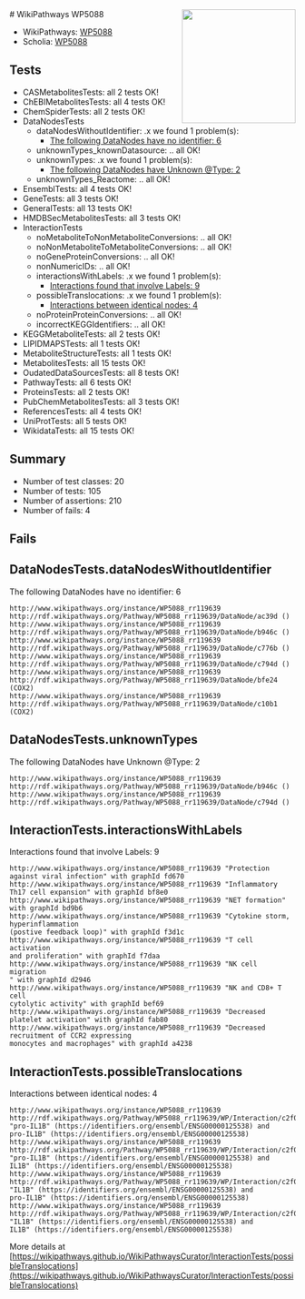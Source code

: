 <img style="float: right; width: 200px" src="https://upload.wikimedia.org/wikipedia/commons/thumb/8/83/Wplogo_with_text_500.png/640px-Wplogo_with_text_500.png" />
# WikiPathways WP5088

* WikiPathways: [WP5088](https://new.wikipathways.org/pathways/WP5088)
* Scholia: [WP5088](https://scholia.toolforge.org/wikipathways/WP5088)
## Tests
* CASMetabolitesTests: all 2 tests OK!
* ChEBIMetabolitesTests: all 4 tests OK!
* ChemSpiderTests: all 2 tests OK!
* DataNodesTests
    * dataNodesWithoutIdentifier: .x we found 1 problem(s):
        * [The following DataNodes have no identifier: 6](#d2d32fa5)
    * unknownTypes_knownDatasource: .. all OK!
    * unknownTypes: .x we found 1 problem(s):
        * [The following DataNodes have Unknown @Type: 2](#839973e0)
    * unknownTypes_Reactome: .. all OK!
* EnsemblTests: all 4 tests OK!
* GeneTests: all 3 tests OK!
* GeneralTests: all 13 tests OK!
* HMDBSecMetabolitesTests: all 3 tests OK!
* InteractionTests
    * noMetaboliteToNonMetaboliteConversions: .. all OK!
    * noNonMetaboliteToMetaboliteConversions: .. all OK!
    * noGeneProteinConversions: .. all OK!
    * nonNumericIDs: .. all OK!
    * interactionsWithLabels: .x we found 1 problem(s):
        * [Interactions found that involve Labels: 9](#630d2680)
    * possibleTranslocations: .x we found 1 problem(s):
        * [Interactions between identical nodes: 4](#1c118209)
    * noProteinProteinConversions: .. all OK!
    * incorrectKEGGIdentifiers: .. all OK!
* KEGGMetaboliteTests: all 2 tests OK!
* LIPIDMAPSTests: all 1 tests OK!
* MetaboliteStructureTests: all 1 tests OK!
* MetabolitesTests: all 15 tests OK!
* OudatedDataSourcesTests: all 8 tests OK!
* PathwayTests: all 6 tests OK!
* ProteinsTests: all 2 tests OK!
* PubChemMetabolitesTests: all 3 tests OK!
* ReferencesTests: all 4 tests OK!
* UniProtTests: all 5 tests OK!
* WikidataTests: all 15 tests OK!


## Summary

* Number of test classes: 20
* Number of tests: 105
* Number of assertions: 210
* Number of fails: 4

## Fails

<a name="d2d32fa5" />

## DataNodesTests.dataNodesWithoutIdentifier

The following DataNodes have no identifier: 6
```
http://www.wikipathways.org/instance/WP5088_rr119639 http://rdf.wikipathways.org/Pathway/WP5088_rr119639/DataNode/ac39d ()
http://www.wikipathways.org/instance/WP5088_rr119639 http://rdf.wikipathways.org/Pathway/WP5088_rr119639/DataNode/b946c ()
http://www.wikipathways.org/instance/WP5088_rr119639 http://rdf.wikipathways.org/Pathway/WP5088_rr119639/DataNode/c776b ()
http://www.wikipathways.org/instance/WP5088_rr119639 http://rdf.wikipathways.org/Pathway/WP5088_rr119639/DataNode/c794d ()
http://www.wikipathways.org/instance/WP5088_rr119639 http://rdf.wikipathways.org/Pathway/WP5088_rr119639/DataNode/bfe24 (COX2)
http://www.wikipathways.org/instance/WP5088_rr119639 http://rdf.wikipathways.org/Pathway/WP5088_rr119639/DataNode/c10b1 (COX2)
```

<a name="839973e0" />

## DataNodesTests.unknownTypes

The following DataNodes have Unknown @Type: 2
```
http://www.wikipathways.org/instance/WP5088_rr119639 http://rdf.wikipathways.org/Pathway/WP5088_rr119639/DataNode/b946c ()
http://www.wikipathways.org/instance/WP5088_rr119639 http://rdf.wikipathways.org/Pathway/WP5088_rr119639/DataNode/c794d ()
```

<a name="630d2680" />

## InteractionTests.interactionsWithLabels

Interactions found that involve Labels: 9
```
http://www.wikipathways.org/instance/WP5088_rr119639 "Protection against viral infection" with graphId fd670
http://www.wikipathways.org/instance/WP5088_rr119639 "Inflammatory Th17 cell expansion" with graphId bf8e0
http://www.wikipathways.org/instance/WP5088_rr119639 "NET formation" with graphId bd9b6
http://www.wikipathways.org/instance/WP5088_rr119639 "Cytokine storm, hyperinflammation 
(postive feedback loop)" with graphId f3d1c
http://www.wikipathways.org/instance/WP5088_rr119639 "T cell activation 
and proliferation" with graphId f7daa
http://www.wikipathways.org/instance/WP5088_rr119639 "NK cell migration
" with graphId d2946
http://www.wikipathways.org/instance/WP5088_rr119639 "NK and CD8+ T cell 
cytolytic activity" with graphId bef69
http://www.wikipathways.org/instance/WP5088_rr119639 "Decreased platelet activation" with graphId fab80
http://www.wikipathways.org/instance/WP5088_rr119639 "Decreased recruitment of CCR2 expressing 
monocytes and macrophages" with graphId a4238
```

<a name="1c118209" />

## InteractionTests.possibleTranslocations

Interactions between identical nodes: 4
```
http://www.wikipathways.org/instance/WP5088_rr119639 http://rdf.wikipathways.org/Pathway/WP5088_rr119639/WP/Interaction/c2f08 "pro-IL1B" (https://identifiers.org/ensembl/ENSG00000125538) and 
pro-IL1B" (https://identifiers.org/ensembl/ENSG00000125538)
http://www.wikipathways.org/instance/WP5088_rr119639 http://rdf.wikipathways.org/Pathway/WP5088_rr119639/WP/Interaction/c2f08 "pro-IL1B" (https://identifiers.org/ensembl/ENSG00000125538) and 
IL1B" (https://identifiers.org/ensembl/ENSG00000125538)
http://www.wikipathways.org/instance/WP5088_rr119639 http://rdf.wikipathways.org/Pathway/WP5088_rr119639/WP/Interaction/c2f08 "IL1B" (https://identifiers.org/ensembl/ENSG00000125538) and 
pro-IL1B" (https://identifiers.org/ensembl/ENSG00000125538)
http://www.wikipathways.org/instance/WP5088_rr119639 http://rdf.wikipathways.org/Pathway/WP5088_rr119639/WP/Interaction/c2f08 "IL1B" (https://identifiers.org/ensembl/ENSG00000125538) and 
IL1B" (https://identifiers.org/ensembl/ENSG00000125538)
```

More details at [https://wikipathways.github.io/WikiPathwaysCurator/InteractionTests/possibleTranslocations](https://wikipathways.github.io/WikiPathwaysCurator/InteractionTests/possibleTranslocations)

